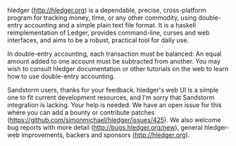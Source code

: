 hledger (http://hledger.org) is a dependable, precise, cross-platform program for tracking money, time, or any other commodity, using double-entry accounting and a simple plain text file format.  It is a haskell reimplementation of Ledger, provides command-line, curses and web interfaces, and aims to be a robust, practical tool for daily use.

In double-entry accounting, each transaction must be balanced: An equal amount added to one account must be subtracted from another. You may wish to consult hledger documentation or other tutorials on the web to learn how to use double-entry accounting.

Sandstorm users, thanks for your feedback. hledger's web UI is a simple one to fit current development resources, and I'm sorry that Sandstorm integration is lacking. Your help is needed. We have an open issue for this where you can add a bounty or contribute patches (https://github.com/simonmichael/hledger/issues/425). We also welcome bug reports with more detail (http://bugs.hledger.org/new), general hledger-web improvements, backers and sponsors (http://hledger.org).

